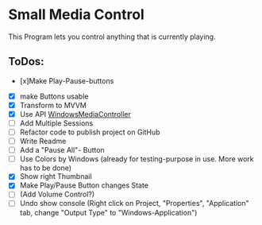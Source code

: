 ﻿# Small Media Control
This Program lets you control anything that is currently playing.

## ToDos:
 - [x]Make Play-Pause-buttons
 - [x] make Buttons usable
 - [x] Transform to MVVM
 - [x] Use API [WindowsMediaController](https://github.com/DubyaDude/WindowsMediaController)
 - [ ] Add Multiple Sessions
 - [ ] Refactor code to publish project on GitHub
 - [ ] Write Readme
 - [ ] Add a "Pause All"- Button
 - [ ] Use Colors by Windows (already for testing-purpose in use. More work has to be done)
 - [x] Show right Thumbnail
 - [x] Make Play/Pause Button changes State
 - [ ] (Add Volume Control?)
 - [ ] Undo show console (Right click on Project, "Properties", "Application" tab, change "Output Type" to "Windows-Application")